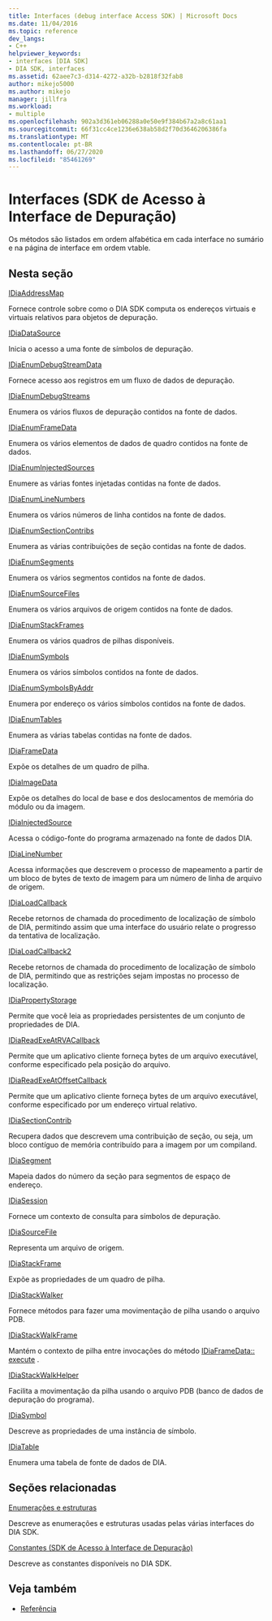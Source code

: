 ```yaml
---
title: Interfaces (debug interface Access SDK) | Microsoft Docs
ms.date: 11/04/2016
ms.topic: reference
dev_langs:
- C++
helpviewer_keywords:
- interfaces [DIA SDK]
- DIA SDK, interfaces
ms.assetid: 62aee7c3-d314-4272-a32b-b2818f32fab8
author: mikejo5000
ms.author: mikejo
manager: jillfra
ms.workload:
- multiple
ms.openlocfilehash: 902a3d361eb06288a0e50e9f384b67a2a8c61aa1
ms.sourcegitcommit: 66f31cc4ce1236e638ab58d2f70d3646206386fa
ms.translationtype: MT
ms.contentlocale: pt-BR
ms.lasthandoff: 06/27/2020
ms.locfileid: "85461269"
---
```

# <a name="interfaces-debug-interface-access-sdk"></a>Interfaces (SDK de Acesso à Interface de Depuração)
Os métodos são listados em ordem alfabética em cada interface no sumário e na página de interface em ordem vtable.

## <a name="in-this-section"></a>Nesta seção

[IDiaAddressMap](../../debugger/debug-interface-access/idiaaddressmap.md)

Fornece controle sobre como o DIA SDK computa os endereços virtuais e virtuais relativos para objetos de depuração.

[IDiaDataSource](../../debugger/debug-interface-access/idiadatasource.md)

Inicia o acesso a uma fonte de símbolos de depuração.

[IDiaEnumDebugStreamData](../../debugger/debug-interface-access/idiaenumdebugstreamdata.md)

Fornece acesso aos registros em um fluxo de dados de depuração.

[IDiaEnumDebugStreams](../../debugger/debug-interface-access/idiaenumdebugstreams.md)

Enumera os vários fluxos de depuração contidos na fonte de dados.

[IDiaEnumFrameData](../../debugger/debug-interface-access/idiaenumframedata.md)

Enumera os vários elementos de dados de quadro contidos na fonte de dados.

[IDiaEnumInjectedSources](../../debugger/debug-interface-access/idiaenuminjectedsources.md)

Enumere as várias fontes injetadas contidas na fonte de dados.

[IDiaEnumLineNumbers](../../debugger/debug-interface-access/idiaenumlinenumbers.md)

Enumera os vários números de linha contidos na fonte de dados.

[IDiaEnumSectionContribs](../../debugger/debug-interface-access/idiaenumsectioncontribs.md)

Enumera as várias contribuições de seção contidas na fonte de dados.

[IDiaEnumSegments](../../debugger/debug-interface-access/idiaenumsegments.md)

Enumera os vários segmentos contidos na fonte de dados.

[IDiaEnumSourceFiles](../../debugger/debug-interface-access/idiaenumsourcefiles.md)

Enumera os vários arquivos de origem contidos na fonte de dados.

[IDiaEnumStackFrames](../../debugger/debug-interface-access/idiaenumstackframes.md)

Enumera os vários quadros de pilhas disponíveis.

[IDiaEnumSymbols](../../debugger/debug-interface-access/idiaenumsymbols.md)

Enumera os vários símbolos contidos na fonte de dados.

[IDiaEnumSymbolsByAddr](../../debugger/debug-interface-access/idiaenumsymbolsbyaddr.md)

Enumera por endereço os vários símbolos contidos na fonte de dados.

[IDiaEnumTables](../../debugger/debug-interface-access/idiaenumtables.md)

Enumera as várias tabelas contidas na fonte de dados.

[IDiaFrameData](../../debugger/debug-interface-access/idiaframedata.md)

Expõe os detalhes de um quadro de pilha.

[IDiaImageData](../../debugger/debug-interface-access/idiaimagedata.md)

Expõe os detalhes do local de base e dos deslocamentos de memória do módulo ou da imagem.

[IDiaInjectedSource](../../debugger/debug-interface-access/idiainjectedsource.md)

Acessa o código-fonte do programa armazenado na fonte de dados DIA.

[IDiaLineNumber](../../debugger/debug-interface-access/idialinenumber.md)

Acessa informações que descrevem o processo de mapeamento a partir de um bloco de bytes de texto de imagem para um número de linha de arquivo de origem.

[IDiaLoadCallback](../../debugger/debug-interface-access/idialoadcallback.md)

Recebe retornos de chamada do procedimento de localização de símbolo de DIA, permitindo assim que uma interface do usuário relate o progresso da tentativa de localização.

[IDiaLoadCallback2](../../debugger/debug-interface-access/idialoadcallback2.md)

Recebe retornos de chamada do procedimento de localização de símbolo de DIA, permitindo que as restrições sejam impostas no processo de localização.

[IDiaPropertyStorage](../../debugger/debug-interface-access/idiapropertystorage.md)

Permite que você leia as propriedades persistentes de um conjunto de propriedades de DIA.

[IDiaReadExeAtRVACallback](../../debugger/debug-interface-access/idiareadexeatrvacallback.md)

Permite que um aplicativo cliente forneça bytes de um arquivo executável, conforme especificado pela posição do arquivo.

[IDiaReadExeAtOffsetCallback](../../debugger/debug-interface-access/idiareadexeatoffsetcallback.md)

Permite que um aplicativo cliente forneça bytes de um arquivo executável, conforme especificado por um endereço virtual relativo.

[IDiaSectionContrib](../../debugger/debug-interface-access/idiasectioncontrib.md)

Recupera dados que descrevem uma contribuição de seção, ou seja, um bloco contíguo de memória contribuído para a imagem por um compiland.

[IDiaSegment](../../debugger/debug-interface-access/idiasegment.md)

Mapeia dados do número da seção para segmentos de espaço de endereço.

[IDiaSession](../../debugger/debug-interface-access/idiasession.md)

Fornece um contexto de consulta para símbolos de depuração.

[IDiaSourceFile](../../debugger/debug-interface-access/idiasourcefile.md)

Representa um arquivo de origem.

[IDiaStackFrame](../../debugger/debug-interface-access/idiastackframe.md)

Expõe as propriedades de um quadro de pilha.

[IDiaStackWalker](../../debugger/debug-interface-access/idiastackwalker.md)

Fornece métodos para fazer uma movimentação de pilha usando o arquivo PDB.

[IDiaStackWalkFrame](../../debugger/debug-interface-access/idiastackwalkframe.md)

Mantém o contexto de pilha entre invocações do método [IDiaFrameData:: execute](../../debugger/debug-interface-access/idiaframedata-execute.md) .

[IDiaStackWalkHelper](../../debugger/debug-interface-access/idiastackwalkhelper.md)

Facilita a movimentação da pilha usando o arquivo PDB (banco de dados de depuração do programa).

[IDiaSymbol](../../debugger/debug-interface-access/idiasymbol.md)

Descreve as propriedades de uma instância de símbolo.

[IDiaTable](../../debugger/debug-interface-access/idiatable.md)

Enumera uma tabela de fonte de dados de DIA.

## <a name="related-sections"></a>Seções relacionadas
[Enumerações e estruturas](../../debugger/debug-interface-access/enumerations-and-structures.md)

Descreve as enumerações e estruturas usadas pelas várias interfaces do DIA SDK.

[Constantes (SDK de Acesso à Interface de Depuração)](../../debugger/debug-interface-access/constants-debug-interface-access-sdk.md)

Descreve as constantes disponíveis no DIA SDK.

## <a name="see-also"></a>Veja também

- [Referência](../../debugger/debug-interface-access/debug-interface-access-sdk-reference.md)